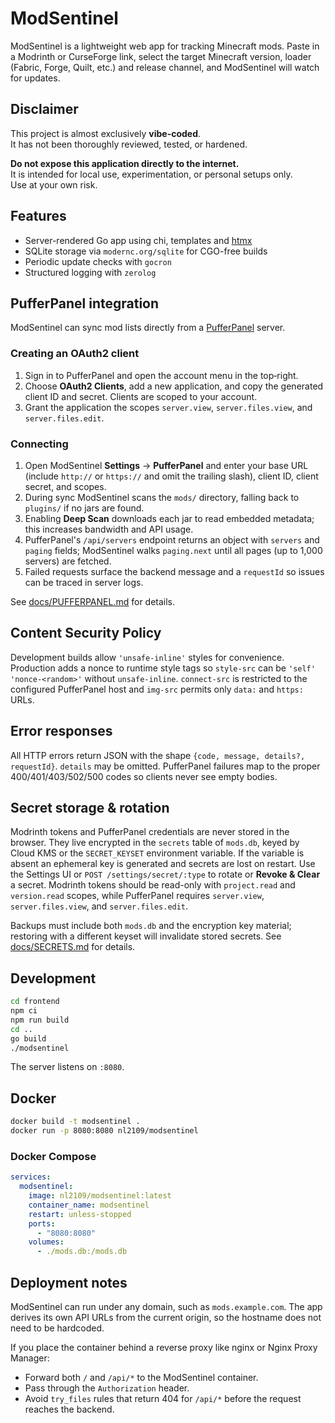 # ModSentinel

ModSentinel is a lightweight web app for tracking Minecraft mods.
Paste in a Modrinth or CurseForge link, select the target Minecraft version,
loader (Fabric, Forge, Quilt, etc.) and release channel, and ModSentinel will
watch for updates.

## Disclaimer

This project is almost exclusively **vibe-coded**.  
It has not been thoroughly reviewed, tested, or hardened.

**Do not expose this application directly to the internet.**  
It is intended for local use, experimentation, or personal setups only.  
Use at your own risk.

## Features

- Server-rendered Go app using chi, templates and [htmx](https://htmx.org)
- SQLite storage via `modernc.org/sqlite` for CGO-free builds
- Periodic update checks with `gocron`
- Structured logging with `zerolog`

## PufferPanel integration

ModSentinel can sync mod lists directly from a [PufferPanel](https://pufferpanel.com) server.
### Creating an OAuth2 client

1. Sign in to PufferPanel and open the account menu in the top‑right.
2. Choose **OAuth2 Clients**, add a new application, and copy the generated client ID and secret. Clients are scoped to your account.
3. Grant the application the scopes `server.view`, `server.files.view`, and `server.files.edit`.

### Connecting

1. Open ModSentinel **Settings** → **PufferPanel** and enter your base URL (include `http://` or `https://` and omit the trailing slash), client ID, client secret, and scopes.
2. During sync ModSentinel scans the `mods/` directory, falling back to `plugins/` if no jars are found.
3. Enabling **Deep Scan** downloads each jar to read embedded metadata; this increases bandwidth and API usage.
4. PufferPanel's `/api/servers` endpoint returns an object with `servers` and `paging` fields; ModSentinel walks `paging.next` until all pages (up to 1,000 servers) are fetched.
5. Failed requests surface the backend message and a `requestId` so issues can be traced in server logs.

See [docs/PUFFERPANEL.md](docs/PUFFERPANEL.md) for details.

## Content Security Policy

Development builds allow `'unsafe-inline'` styles for convenience.
Production adds a nonce to runtime style tags so `style-src` can be `'self' 'nonce-<random>'` without `unsafe-inline`.
`connect-src` is restricted to the configured PufferPanel host and `img-src` permits only `data:` and `https:` URLs.

## Error responses

All HTTP errors return JSON with the shape `{code, message, details?, requestId}`.
`details` may be omitted. PufferPanel failures map to the proper 400/401/403/502/500 codes so clients never see empty bodies.

## Secret storage & rotation

Modrinth tokens and PufferPanel credentials are never stored in the browser.
They live encrypted in the `secrets` table of `mods.db`, keyed by Cloud KMS or
the `SECRET_KEYSET` environment variable. If the variable is absent an
ephemeral key is generated and secrets are lost on restart. Use the Settings UI or
`POST /settings/secret/:type` to rotate or **Revoke & Clear** a secret. Modrinth
tokens should be read-only with `project.read` and `version.read` scopes, while
PufferPanel requires `server.view`, `server.files.view`, and `server.files.edit`.

Backups must include both `mods.db` and the encryption key material; restoring
with a different keyset will invalidate stored secrets. See
[docs/SECRETS.md](docs/SECRETS.md) for details.

## Development

```bash
cd frontend
npm ci
npm run build
cd ..
go build
./modsentinel
```

The server listens on `:8080`.

## Docker

```bash
docker build -t modsentinel .
docker run -p 8080:8080 nl2109/modsentinel
```

### Docker Compose

```yaml
services:
  modsentinel:
    image: nl2109/modsentinel:latest
    container_name: modsentinel
    restart: unless-stopped
    ports:
      - "8080:8080"
    volumes:
      - ./mods.db:/mods.db
```

## Deployment notes

ModSentinel can run under any domain, such as `mods.example.com`. The app derives its own API URLs from the current origin, so the hostname does not need to be hardcoded.

If you place the container behind a reverse proxy like nginx or Nginx Proxy Manager:

- Forward both `/` and `/api/*` to the ModSentinel container.
- Pass through the `Authorization` header.
- Avoid `try_files` rules that return 404 for `/api/*` before the request reaches the backend.
